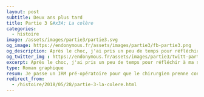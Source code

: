 ```yaml
---
layout: post
subtitle: Deux ans plus tard
title: Partie 3 &#x3A; La colère
categories:
  - histoire
image: /assets/images/partie3/partie3.svg
og_image: https://endonymous.fr/assets/images/partie3/fb-partie3.png
og_description: Après le choc, j'ai pris un peu de temps pour réfléchir à ma situation et je me suis rapidement rendu compte à quel point j'étais en colère contre mes médecins. Comment avaient-ils pu laisser passer cette maladie alors que plus de 10% des femmes sont touchées ? Voici la partie 3 de Deux ans plus tard, la colère.
og_twitter_img : https://endonymous.fr/assets/images/partie3/twitt-partie3.png
excerpt: Après le choc, j'ai pris un peu de temps pour réfléchir à ma situation et je me suis rapidement rendu compte à quel point j'étais en colère contre mes médecins. Comment avaient-ils pu laisser passer cette maladie alors que plus de 10% des femmes sont touchées ? Voici la partie 3 de Deux ans plus tard, la colère.
type: Roman graphique
resum: Je passe un IRM pré-opératoire pour que le chirurgien prenne connaissance de la taille et la localisation des lésions. Je commence à comprendre plus en détail ce qu'est l'endométriose. D'après la classification utilisée par les médecins, j'apprends que j'ai un stade 4 d'endométriose donc des lésions profondes. Je commence à être en colère auprès de mes anciens médecins, leur repprochant de ne pas avoir découvert cette maladie alors que j'ai une atteinte profonde.
redirect_from:
  - /histoire/2018/05/28/partie-3-la-colere.html
---
```

<div>
    <img class="img-fluid" src="/assets/images/partie3/03- (1).png" alt="">
    <img class="img-fluid" src="/assets/images/partie3/03- (2).png" alt="">
    <img class="img-fluid" src="/assets/images/partie3/03- (3).png" alt="">
    <img class="img-fluid" src="/assets/images/partie3/03- (4).png" alt="">
    <img class="img-fluid" src="/assets/images/partie3/03- (5).png" alt="">
    <img class="img-fluid" src="/assets/images/partie3/03- (6).png" alt="">
    <img class="img-fluid" src="/assets/images/partie3/03- (7).png" alt="">
    <img class="img-fluid" src="/assets/images/partie3/03- (8).png" alt="">
    <img class="img-fluid" src="/assets/images/partie3/03- (9).png" alt="">
    <img class="img-fluid" src="/assets/images/partie3/03- (10).png" alt="">
    <img class="img-fluid" src="/assets/images/partie3/03- (11).png" alt="">
    <img class="img-fluid" src="/assets/images/partie3/03- (12).png" alt="">
    <img class="img-fluid" src="/assets/images/partie3/03- (13).png" alt="">
    <img class="img-fluid" src="/assets/images/partie3/03- (14).png" alt="">
    <img class="img-fluid" src="/assets/images/partie3/03- (15).png" alt="">
    <img class="img-fluid" src="/assets/images/partie3/03- (16).png" alt="">
    <img class="img-fluid" src="/assets/images/partie3/03- (17).png" alt="">
    <img class="img-fluid" src="/assets/images/partie3/03- (18).png" alt="">
    <img class="img-fluid" src="/assets/images/partie3/03- (19).png" alt="">
    <img class="img-fluid" src="/assets/images/partie3/03- (20).png" alt="">
    <img class="img-fluid" src="/assets/images/partie3/03- (21).png" alt="">
    <img class="img-fluid" src="/assets/images/partie3/03- (22).png" alt="">
    <img class="img-fluid" src="/assets/images/partie3/03- (23).png" alt="">
</div>